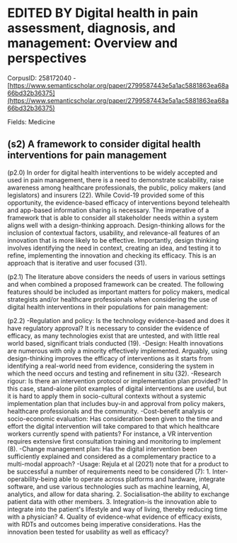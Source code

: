 # EDITED BY Digital health in pain assessment, diagnosis, and management: Overview and perspectives

CorpusID: 258172040 - [https://www.semanticscholar.org/paper/2799587443e5a1ac5881863ea68a66bd32b36375](https://www.semanticscholar.org/paper/2799587443e5a1ac5881863ea68a66bd32b36375)

Fields: Medicine

## (s2) A framework to consider digital health interventions for pain management
(p2.0) In order for digital health interventions to be widely accepted and used in pain management, there is a need to demonstrate scalability, raise awareness among healthcare professionals, the public, policy makers (and legislators) and insurers (22). While Covid-19 provided some of this opportunity, the evidence-based efficacy of interventions beyond telehealth and app-based information sharing is necessary. The imperative of a framework that is able to consider all stakeholder needs within a system aligns well with a design-thinking approach. Design-thinking allows for the inclusion of contextual factors, usability, and relevance-all features of an innovation that is more likely to be effective. Importantly, design thinking involves identifying the need in context, creating an idea, and testing it to refine, implementing the innovation and checking its efficacy. This is an approach that is iterative and user focused (31).

(p2.1) The literature above considers the needs of users in various settings and when combined a proposed framework can be created. The following features should be included as important matters for policy makers, medical strategists and/or healthcare professionals when considering the use of digital health interventions in their populations for pain management:

(p2.2) -Regulation and policy: Is the technology evidence-based and does it have regulatory approval? It is necessary to consider the evidence of efficacy, as many technologies exist that are untested, and with little real world based, significant trials conducted (19). -Design: Health innovations are numerous with only a minority effectively implemented. Arguably, using design-thinking improves the efficacy of interventions as it starts from identifying a real-world need from evidence, considering the system in which the need occurs and testing and refinement in situ (32). -Research rigour: Is there an intervention protocol or implementation plan provided? In this case, stand-alone pilot examples of digital interventions are useful, but it is hard to apply them in socio-cultural contexts without a systemic implementation plan that includes buy-in and approval from policy makers, healthcare professionals and the community. -Cost-benefit analysis or socio-economic evaluation: Has consideration been given to the time and effort the digital intervention will take compared to that which healthcare workers currently spend with patients? For instance, a VR intervention requires extensive first consultation training and monitoring to implement (8). -Change management plan: Has the digital intervention been sufficiently explained and considered as a complementary practice to a multi-modal approach? -Usage: Rejula et al (2021) note that for a product to be successful a number of requirements need to be considered (7): 1. Inter-operability-being able to operate across platforms and hardware, integrate software, and use various technologies such as machine learning, AI, analytics, and allow for data sharing. 2. Socialisation-the ability to exchange patient data with other members. 3. Integration-is the innovation able to integrate into the patient's lifestyle and way of living, thereby reducing time with a physician? 4. Quality of evidence-what evidence of efficacy exists, with RDTs and outcomes being imperative considerations. Has the innovation been tested for usability as well as efficacy?
